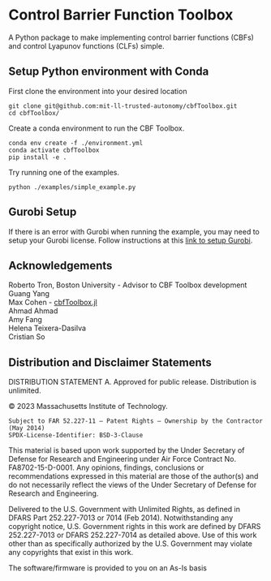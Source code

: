 <!-- Author: Andrew Schoer, andrew.schoer@ll.mit.edu -->

# Control Barrier Function Toolbox #
A Python package to make implementing control barrier functions (CBFs) and control Lyapunov functions (CLFs) simple.

## Setup Python environment with Conda
First clone the environment into your desired location
```
git clone git@github.com:mit-ll-trusted-autonomy/cbfToolbox.git
cd cbfToolbox/
```
Create a conda environment to run the CBF Toolbox.
```
conda env create -f ./environment.yml
conda activate cbfToolbox
pip install -e .
```
Try running one of the examples.
```
python ./examples/simple_example.py
```

## Gurobi Setup
If there is an error with Gurobi when running the example, you may need to setup your Gurobi license. Follow instructions at this 
[link to setup Gurobi](https://support.gurobi.com/hc/en-us/articles/14799677517585).

## Acknowledgements
Roberto Tron, Boston University - Advisor to CBF Toolbox development\
Guang Yang\
Max Cohen - [cbfToolbox.jl](https://github.com/maxhcohen/CBFToolbox.jl)\
Ahmad Ahmad\
Amy Fang\
Helena Teixera-Dasilva\
Cristian So

## Distribution and Disclaimer Statements

DISTRIBUTION STATEMENT A. Approved for public release. Distribution is unlimited.

© 2023 Massachusetts Institute of Technology.

    Subject to FAR 52.227-11 – Patent Rights – Ownership by the Contractor (May 2014)
    SPDX-License-Identifier: BSD-3-Clause

This material is based upon work supported by the Under Secretary of Defense for 
Research and Engineering under Air Force Contract No. FA8702-15-D-0001. Any 
opinions, findings, conclusions or recommendations expressed in this material 
are those of the author(s) and do not necessarily reflect the views of the Under 
Secretary of Defense for Research and Engineering.

Delivered to the U.S. Government with Unlimited Rights, as defined in DFARS Part 
252.227-7013 or 7014 (Feb 2014). Notwithstanding any copyright notice, U.S. 
Government rights in this work are defined by DFARS 252.227-7013 or 
DFARS 252.227-7014 as detailed above. Use of this work other than as specifically 
authorized by the U.S. Government may violate any copyrights that exist in this work.

The software/firmware is provided to you on an As-Is basis
